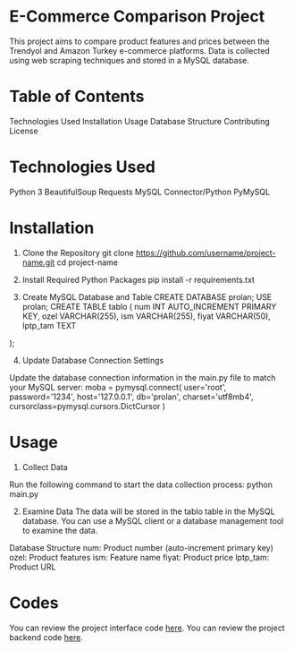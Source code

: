 # E-Commerce Comparison Project
This project aims to compare product features and prices between the Trendyol and Amazon Turkey e-commerce platforms. Data is collected using web scraping techniques and stored in a MySQL database.

# Table of Contents
Technologies Used
Installation
Usage
Database Structure
Contributing
License

# Technologies Used
Python 3
BeautifulSoup
Requests
MySQL Connector/Python
PyMySQL

# Installation

1. Clone the Repository
git clone https://github.com/username/project-name.git
cd project-name

2. Install Required Python Packages
pip install -r requirements.txt

3. Create MySQL Database and Table
CREATE DATABASE prolan;
USE prolan;
CREATE TABLE tablo (
    num INT AUTO_INCREMENT PRIMARY KEY,
    ozel VARCHAR(255),
    ism VARCHAR(255),
    fiyat VARCHAR(50),
    lptp_tam TEXT

);

4. Update Database Connection Settings

Update the database connection information in the main.py file to match your MySQL server:
moba = pymysql.connect(
    user='root',
    password='1234',
    host='127.0.0.1',
    db='prolan',
    charset='utf8mb4',
    cursorclass=pymysql.cursors.DictCursor
)

# Usage

1. Collect Data

Run the following command to start the data collection process:
python main.py

2. Examine Data
The data will be stored in the tablo table in the MySQL database. You can use a MySQL client or a database management tool to examine the data.

Database Structure
num: Product number (auto-increment primary key)
ozel: Product features
ism: Feature name
fiyat: Product price
lptp_tam: Product URL

# Codes

You can review the project interface code [here](mann.php).
You can review the project backend code [here](WebScraping.py).
